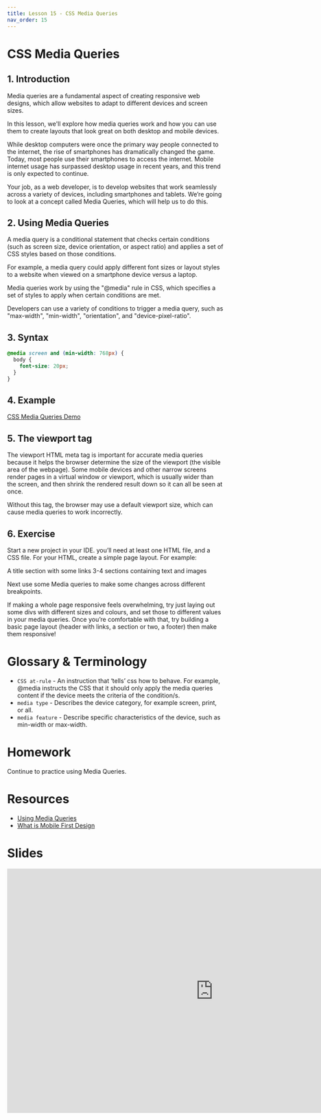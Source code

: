 ```yaml
---
title: Lesson 15 - CSS Media Queries
nav_order: 15
---
```


# CSS Media Queries

## 1. Introduction

Media queries are a fundamental aspect of creating responsive web designs, which allow websites to adapt to different devices and screen sizes.

In this lesson, we'll explore how media queries work and how you can use them to create layouts that look great on both desktop and mobile devices.

While desktop computers were once the primary way people connected to the internet, the rise of smartphones has dramatically changed the game. Today, most people use their smartphones to access the internet. Mobile internet usage has surpassed desktop usage in recent years, and this trend is only expected to continue.

Your job, as a web developer, is to develop websites that work seamlessly across a variety of devices, including smartphones and tablets. We’re going to look at a concept called Media Queries, which will help us to do this.

## 2. Using Media Queries

A media query is a conditional statement that checks certain conditions (such as screen size, device orientation, or aspect ratio) and applies a set of CSS styles based on those conditions.

For example, a media query could apply different font sizes or layout styles to a website when viewed on a smartphone device versus a laptop.

Media queries work by using the "@media" rule in CSS, which specifies a set of styles to apply when certain conditions are met.

Developers can use a variety of conditions to trigger a media query, such as "max-width", "min-width", "orientation", and "device-pixel-ratio".

## 3. Syntax

```css
@media screen and (min-width: 768px) {
  body {
    font-size: 20px;
  }
}
```

## 4. Example

[CSS Media Queries Demo](https://codepen.io/redi-school/pen/QWZaeJP)

## 5. The viewport tag

The viewport HTML meta tag is important for accurate media queries because it helps the browser determine the size of the viewport (the visible area of the webpage).
Some mobile devices and other narrow screens render pages in a virtual window or viewport, which is usually wider than the screen, and then shrink the rendered result down so it can all be seen at once.

<meta name="viewport" content="width=device-width, initial-scale=1" />

Without this tag, the browser may use a default viewport size, which can cause media queries to work incorrectly.

## 6. Exercise

Start a new project in your IDE. you’ll need at least one HTML file, and a CSS file. For your HTML, create a simple page layout. For example:

A title section with some links
3-4 sections containing text and images

Next use some Media queries to make some changes across different breakpoints.

If making a whole page responsive feels overwhelming, try just laying out some divs with different sizes and colours, and set those to different values in your media queries. Once you’re comfortable with that, try building a basic page layout (header with links, a section or two, a footer) then make them responsive!

# Glossary & Terminology

- `CSS at-rule` - An instruction that ‘tells’ css how to behave. For example, @media instructs the CSS that it should only apply the media queries content if the device meets the criteria of the condition/s.
- `media type` - Describes the device category, for example screen, print, or all.
- `media feature` - Describe specific characteristics of the device, such as min-width or max-width.

# Homework

Continue to practice using Media Queries.

# Resources

- [Using Media Queries](https://developer.mozilla.org/en-US/docs/Web/CSS/Media_Queries/Using_media_queries)
- [What is Mobile First Design](https://medium.com/@Vincentxia77/what-is-mobile-first-design-why-its-important-how-to-make-it-7d3cf2e29d00)

# Slides

<iframe src="https://docs.google.com/presentation/d/1AkNMFqZrDZrenNuzXGQh9Q7X3MzhXScbCTQnyApRgLQ/embed" frameborder="0" width="960" height="569" allowfullscreen="true" mozallowfullscreen="true" webkitallowfullscreen="true"></iframe>
